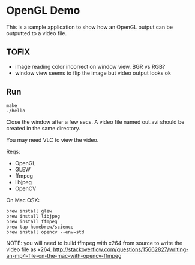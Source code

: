 # OpenGL Demo

This is a sample application to show how an OpenGL output can be outputted to a video file.

## TOFIX

* image reading color incorrect on window view, BGR vs RGB?
* window view seems to flip the image but video output looks ok

## Run

```
make
./hello
```
Close the window after a few secs.
A video file named out.avi should be created in the same directory.

You may need VLC to view the video.

Reqs:
* OpenGL
* GLEW
* ffmpeg
* libjpeg
* OpenCV

On Mac OSX:
```
brew install glew
brew install libjpeg
brew install ffmpeg
brew tap homebrew/science
brew install opencv --env=std
```

NOTE: you will need to build ffmpeg with x264 from source to write the
video file as x264.
http://stackoverflow.com/questions/15662827/writing-an-mp4-file-on-the-mac-with-opencv-ffmpeg

